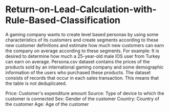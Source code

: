 # Return-on-Lead-Calculation-with-Rule-Based-Classification

A gaming company wants to create level based personas by using some characteristics of its customers and create segments according to these new customer definitions and estimate how much new customers can earn the company on average according to these segments. For example: It is desired to determine how much a 25-year-old male IOS user from Turkey can earn on average.
Persona.csv dataset contains the prices of the products sold by an international gaming company and some demographic information of the users who purchased these products. The dataset consists of records that occur in each sales transaction. This means that the table is not deduplicated.

Price: Customer's expenditure amount
Source: Type of device to which the customer is connected
Sex: Gender of the customer
Country: Country of the customer
Age: Age of the customer
